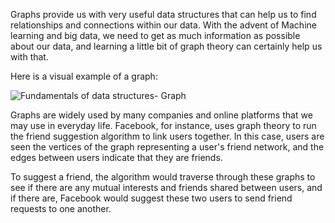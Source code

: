 <!--title={Use of Graphs}-->

Graphs provide us with very useful data structures that can help us to find relationships and connections within our data. With the advent of Machine learning and big data, we need to get as much information as possible about our data, and learning a little bit of graph theory can certainly help us with that.

Here is a visual example of a graph:

![Fundamentals of data structures- Graph](https://bournetocode.com/projects/AQA_A_Theory/pages/img/directedWeighted.svg)

Graphs are widely used by many companies and online platforms that we may use in everyday life. Facebook, for instance, uses graph theory to run the friend suggestion algorithm to link users together. In this case, users are seen the vertices of the graph representing a user's friend network, and the edges between users indicate that they are friends. 

To suggest a friend, the algorithm would traverse through these graphs to see if there are any mutual interests and friends shared between users, and if there are, Facebook would suggest these two users to send friend requests to one another.